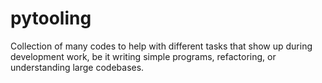 # pytooling
Collection of many codes to help with different tasks that show up during development work, be it writing simple programs, refactoring, or understanding large codebases.
